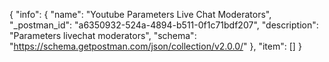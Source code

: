{
  "info": {
    "name": "Youtube Parameters Live Chat Moderators",
    "_postman_id": "a6350932-524a-4894-b511-0f1c71bdf207",
    "description": "Parameters livechat moderators",
    "schema": "https://schema.getpostman.com/json/collection/v2.0.0/"
  },
  "item": []
}